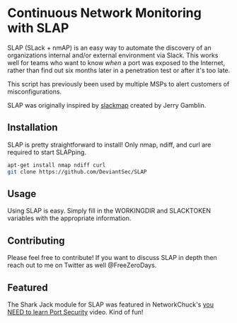 # Continuous Network Monitoring with SLAP 

SLAP (SLack + nmAP) is an easy way to automate the discovery of an organizations internal and/or external environment via Slack. This works well for teams who want to know *when* a port was exposed to the Internet, rather than find out six months later in a penetration test or after it's too late.

This script has previously been used by multiple MSPs to alert customers of misconfigurations. 

SLAP was originally inspired by [slackmap](https://jerrygamblin.com/2016/11/05/continuous-network-monitoring-with-slack-alerting/) created by Jerry Gamblin. 

## Installation

SLAP is pretty straightforward to install! Only nmap, ndiff, and curl are required to start SLAPping. 

```bash
apt-get install nmap ndiff curl
git clone https://github.com/DeviantSec/SLAP
```

## Usage

Using SLAP is easy. Simply fill in the WORKINGDIR and SLACKTOKEN variables with the appropriate information. 

## Contributing

Please feel free to contribute! If you want to discuss SLAP in depth then reach out to me on Twitter as well @FreeZeroDays.

## Featured

The Shark Jack module for SLAP was featured in NetworkChuck's [you NEED to learn Port Security](https://www.youtube.com/watch?v=0W4JZIWtjLQ) video. Kind of fun!
